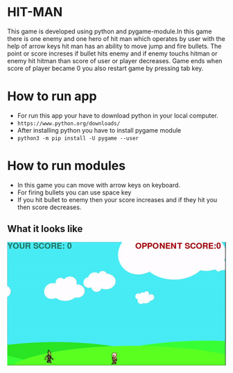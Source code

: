 # HIT-MAN

This game is developed using python and pygame-module.In this game there is one enemy and one hero of hit man which operates by user with the help of arrow keys hit man has an ability to move jump and fire bullets. The point or score increses if bullet hits enemy and if enemy touchs hitman or enemy  hit hitman than score of user or player decreases. Game ends when score of player became 0 you also restart game by pressing tab key.

# How to run app 

 * For run this app your have to download python in your local computer.
 * `https://www.python.org/downloads/`
 * After installing python you have to install pygame module
 *  `python3 -m pip install -U pygame --user`

# How to run modules

 * In this game you can move with arrow  keys on keyboard.
 * For firing bullets you can use space key
 * If you hit bullet to enemy then your score increases and if they hit you then score decreases. 


## What it looks like

![App Screenshot](./hitman_hover.gif)

  





